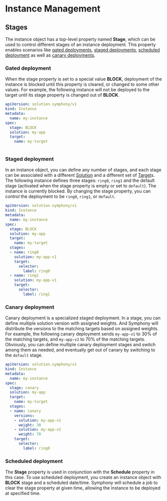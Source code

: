 # Instance Management

## Stages
The instance object has a top-level property named **Stage**, which can be used to control different stages of an instance deployment. This property enables scenarios like [gated deployments](../scenarios/gated-deployment.md), [staged deployments](../scenarios/staged-development.md), [scheduled deployment](../scenarios/scheduled-development.md) as well as [canary deployments](../scenarios/canary-deployment.md).

### Gated deployment
When the stage property is set to a special value **BLOCK**, deployment of the instance is blocked until this property is cleared, or changed to some other values. For example, the following instance will not be deployed to the target until its stage property is changed out of **BLOCK**.

```yaml
apiVersion: solution.symphony/v1
kind: Instance
metadata:
  name: my-instance
spec:
  stage: BLOCK
  solution: my-app
  target:
    name: my-target
      
```

### Staged deployment
In an instance object, you can define any number of stages, and each stage can be associated with a different [Solution](../uom/solution.md) and a different set of [Target](../uom/target.md)s. The following instance defines three stages: ```ring0```, ```ring1``` and the default stage (activated when the stage property is empty or set to ```default```). The instance is currently blocked. By changing the stage property, you can control the deployment to be ```ring0```, ```ring1```, or ```default```. 

```yaml
apiVersion: solution.symphony/v1
kind: Instance
metadata:
  name: my-instance
spec:
  stage: BLOCK
  solution: my-app
  target:
    name: my-target
  stages:
  - name: ring0
    solution: my-app-v1
    target:
      selector:
        label: ring0
  - name: ring1
    solution: my-app-v1
    target:
      selector:
        label: ring1
```

### Canary deployment
Canary deployment is a specialized staged deployment. In a stage, you can define multiple solution version with assigned weights. And Symphony will distribute the versions to the matching targets based on assigned weights. For example, the following canary deployment sends ```my-app-v1``` to 30% of the matching targets, and ```my-app-v2``` to 70% of the matching targets. Obviously, you can define multiple canary deployment stages and switch among them as needed, and eventually get out of canary by switching to the ```default``` stage.

```yaml
apiVersion: solution.symphony/v1
kind: Instance
metadata:
  name: my-instance
spec:
  stage: canary
  solution: my-app
  target:
    name: my-target
  stages:
  - name: canary
    versions:
    - solution: my-app-v1
      weight: 30
    - solution: my-app-v2
      weight: 70
    target:
      selector:
        label: ring0  
```

### Scheduled deployment
The **Stage** property is used in conjunction with the **Schedule** property in this case. To use scheduled deployment, you create an instance object with **BLOCK** stage and a scheduled date/time. Symphony will schedule a job to clear the stage property at given time, allowing the instance to be deployed at specified time. 

